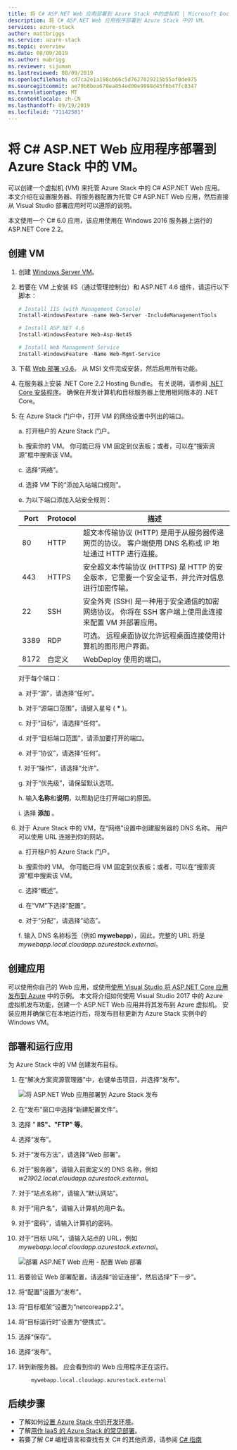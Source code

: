 ```yaml
---
title: 将 C# ASP.NET Web 应用部署到 Azure Stack 中的虚拟机 | Microsoft Docs
description: 将 C# ASP.NET Web 应用程序部署到 Azure Stack 中的 VM。
services: azure-stack
author: mattbriggs
ms.service: azure-stack
ms.topic: overview
ms.date: 08/09/2019
ms.author: mabrigg
ms.reviewer: sijuman
ms.lastreviewed: 08/09/2019
ms.openlocfilehash: cd7ca2e1a198cb66c5d7627029215b55af0de975
ms.sourcegitcommit: ae79b8bea670ea854ed00e9998d45f6b47fc8347
ms.translationtype: MT
ms.contentlocale: zh-CN
ms.lasthandoff: 09/19/2019
ms.locfileid: "71142581"
---
```

# <a name="deploy-a-c-aspnet-web-app-to-a-vm-in-azure-stack"></a>将 C# ASP.NET Web 应用程序部署到 Azure Stack 中的 VM。

可以创建一个虚拟机 (VM) 来托管 Azure Stack 中的 C# ASP.NET Web 应用。 本文介绍在设置服务器、将服务器配置为托管 C# ASP.NET Web 应用，然后直接从 Visual Studio 部署应用时可以遵照的说明。

本文使用一个 C# 6.0 应用，该应用使用在 Windows 2016 服务器上运行的 ASP.NET Core 2.2。

## <a name="create-a-vm"></a>创建 VM

1. 创建 [Windows Server VM](azure-stack-quick-windows-portal.md)。

1. 若要在 VM 上安装 IIS（通过管理控制台）和 ASP.NET 4.6 组件，请运行以下脚本：

    ```PowerShell  
    # Install IIS (with Management Console)
    Install-WindowsFeature -name Web-Server -IncludeManagementTools
    
    # Install ASP.NET 4.6
    Install-WindowsFeature Web-Asp-Net45
    
    # Install Web Management Service
    Install-WindowsFeature -Name Web-Mgmt-Service
    ```

1. 下载 [Web 部署 v3.6](https://www.microsoft.com/download/details.aspx?id=43717)。 从 MSI 文件完成安装，然后启用所有功能。

1. 在服务器上安装 .NET Core 2.2 Hosting Bundle。 有关说明，请参阅 [.NET Core 安装程序](https://dotnet.microsoft.com/download/dotnet-core/2.2)。 确保在开发计算机和目标服务器上使用相同版本的 .NET Core。

1. 在 Azure Stack 门户中，打开 VM 的网络设置中列出的端口。

    a. 打开租户的 Azure Stack 门户。

    b. 搜索你的 VM。 你可能已将 VM 固定到仪表板；或者，可以在“搜索资源”框中搜索该 VM。

    c. 选择“网络”。

    d. 选择 VM 下的“添加入站端口规则”。

    e. 为以下端口添加入站安全规则：

    | Port | Protocol | 描述 |
    | --- | --- | --- |
    | 80 | HTTP | 超文本传输协议 (HTTP) 是用于从服务器传递网页的协议。 客户端使用 DNS 名称或 IP 地址通过 HTTP 进行连接。 |
    | 443 | HTTPS | 安全超文本传输协议 (HTTPS) 是 HTTP 的安全版本，它需要一个安全证书，并允许对信息进行加密传输。  |
    | 22 | SSH | 安全外壳 (SSH) 是一种用于安全通信的加密网络协议。 你将在 SSH 客户端上使用此连接来配置 VM 并部署应用。 |
    | 3389 | RDP | 可选。 远程桌面协议允许远程桌面连接使用计算机的图形用户界面。   |
    | 8172 | 自定义 | WebDeploy 使用的端口。 |

    对于每个端口：

    a. 对于“源”，请选择“任何”。

    b. 对于“源端口范围”，请键入星号 ( **\*** )。

    c. 对于“目标”，请选择“任何”。

    d. 对于“目标端口范围”，请添加要打开的端口。

    e. 对于“协议”，请选择“任何”。

    f. 对于“操作”，请选择“允许”。

    g. 对于“优先级”，请保留默认选项。

    h. 输入**名称**和**说明**，以帮助记住打开端口的原因。

    i. 选择 **添加** 。

1.  对于 Azure Stack 中的 VM，在“网络”设置中创建服务器的 DNS 名称。 用户可以使用 URL 连接到你的网站。

    a. 打开租户的 Azure Stack 门户。

    b. 搜索你的 VM。 你可能已将 VM 固定到仪表板；或者，可以在“搜索资源”框中搜索该 VM。

    c. 选择“概述”。

    d. 在“VM”下选择“配置”。

    e. 对于“分配”，请选择“动态”。

    f. 输入 DNS 名称标签（例如 **mywebapp**），因此，完整的 URL 将是 *mywebapp.local.cloudapp.azurestack.external*。

## <a name="create-an-app"></a>创建应用 

可以使用你自己的 Web 应用，或使用[使用 Visual Studio 将 ASP.NET Core 应用发布到 Azure](https://docs.microsoft.com/aspnet/core/tutorials/razor-pages/razor-pages-start?view=aspnetcore-2.2&tabs=visual-studio
) 中的示例。 本文将介绍如何使用 Visual Studio 2017 中的 Azure 虚拟机发布功能，创建一个 ASP.NET Web 应用并将其发布到 Azure 虚拟机。 安装应用并确保它在本地运行后，将发布目标更新为 Azure Stack 实例中的 Windows VM。

## <a name="deploy-and-run-the-app"></a>部署和运行应用

为 Azure Stack 中的 VM 创建发布目标。

1. 在“解决方案资源管理器”中，右键单击项目，并选择“发布”。

    ![将 ASP.NET Web 应用部署到 Azure Stack 发布](media/azure-stack-dev-start-howto-vm-dotnet/deploy-app-to-azure-stack.png)

1. 在“发布”窗口中选择“新建配置文件”。
1. 选择 " **IIS"、"FTP" 等**。
1. 选择“发布”。
1. 对于“发布方法”，请选择“Web 部署”。
1. 对于“服务器”，请输入前面定义的 DNS 名称，例如 *w21902.local.cloudapp.azurestack.external*。
1. 对于“站点名称”，请输入“默认网站”。
1. 对于“用户名”，请输入计算机的用户名。
1. 对于“密码”，请输入计算机的密码。
1. 对于“目标 URL”，请输入站点的 URL，例如 *mywebapp.local.cloudapp.azurestack.external*。

    ![部署 ASP.NET Web 应用 - 配置 Web 部署](media/azure-stack-dev-start-howto-vm-dotnet/configure-web-deploy.png)

1. 若要验证 Web 部署配置，请选择“验证连接”，然后选择“下一步”。
1. 将“配置”设置为“发布”。
1. 将“目标框架”设置为“netcoreapp2.2”。
1. 将“目标运行时”设置为“便携式”。
1. 选择“保存”。
1. 选择“发布”。
1. 转到新服务器。 应会看到你的 Web 应用程序正在运行。

    ```http  
        mywebapp.local.cloudapp.azurestack.external
    ```

## <a name="next-steps"></a>后续步骤

- 了解如何[设置 Azure Stack 中的开发环境](azure-stack-dev-start.md)。
- 了解[用作 IaaS 的 Azure Stack 的常见部署](azure-stack-dev-start-deploy-app.md)。
- 若要了解 C# 编程语言和查找有关 C# 的其他资源，请参阅 [C# 指南](https://docs.microsoft.com/dotnet/csharp/)
